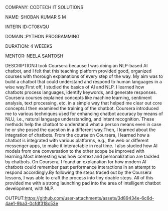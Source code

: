 COMPANY: CODTECH IT SOLUTIONS

NAME: SHOBAN KUMAR S M

INTERN ID:CT08VQU

DOMAIN :PYTHON PROGRAMMING

DURATION: 4 WEEEKS

MENTOR: NEELA SANTOSH

DESCRIPTION:I took Coursera because I was doing an NLP-based AI chatbot, and I felt that this teaching platform provided good, organized courses with thorough explanations of every step of the way. My aim was to build a chatbot that could understand and respond to human languages in a wise way.First off, I studied the basics of AI and NLP. I learned how chatbots process languages, identify keywords, and generate responses. Coursera courses explained concepts like machine learning, sentiment analysis, text processing, etc. in a simple way that helped me clear out core concepts.I then examined the training of the chatbot. Coursera introduced me to various techniques used for enhancing chatbot accuracy by means of NLU, i.e., natural language understanding, and intent recognition. These methods help the chatbot to understand what a person means even in case he or she posed the question in a different way.Then, I learned about the integration of chatbots. From the course on Coursera, I learned how a chatbot is integrated with various platforms, e.g., the web or different messenger apps, to make it interactable in real time. I also studied how AI models from one conversation to the other scope be improved with learning.Most interesting was how context and personalization are tackled by chatbots. On Coursera, I found an explanation for how modern AI chatbots could remember past performance interactions in an attempt to respond accordingly.By following the steps traced out by the Coursera lessons, I was able to craft the process into tiny doable steps. All of this provided me with a strong launching pad into the area of intelligent chatbot development, with NLP.

OUTPUT:https://github.com/user-attachments/assets/3d89434e-6c6d-4ae1-9ba3-0cfdf318c53e
